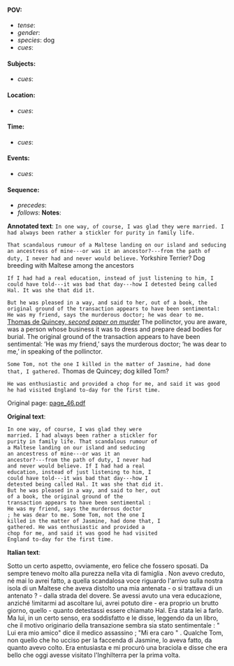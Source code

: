 #### POV: 
  - *tense*:
  - *gender*:
  - *species*: dog
  - *cues*:
#### Subjects:
  - *cues*:
#### Location:
  - *cues*:
#### Time:
  - *cues*:
#### Events:
  - *cues*:
#### Sequence:
  - *precedes*: 
  - *follows*:
**Notes**:


**Annotated text**:
`In one way, of course, I was glad they were married. I had always been rather a stickler for purity in family life.`

`That scandalous rumour of a Maltese landing on our island and seducing an ancestress of mine---or was it an ancestor?---from the path of duty, I never had and never would believe.` Yorkshire Terrier? Dog breeding with Maltese among the ancestors

`If I had had a real education, instead of just listening to him, I could have told---it was bad that day---how I detested being called Hal. It was she that did it. `

`But he was pleased in a way, and said to her, out of a book, the original ground of the transaction appears to have been sentimental: He was my friend, says the murderous doctor; he was dear to me.` [Thomas de Quincey, _second paper on murder_](https://www.authorama.com/miscellaneous-essays-2.html)
The pollinctor, you are aware, was a person whose business it was to dress and prepare dead bodies for burial. The original ground of the transaction appears to have been sentimental: ’He was my friend,’ says the murderous doctor; ’he was dear to me,’ in speaking of the pollinctor. 

`Some Tom, not the one I killed in the matter of Jasmine, had done that, I gathered.` Thomas de Quincey; dog killed Tom?

`He was enthusiastic and provided a chop for me, and said it was good he had visited England to-day for the first time.`

Original page:
[page_46.pdf](https://github.com/vigji/cainjb/blob/main/source_material/pages/page_46.pdf)

**Original text**:
```
In one way, of course, I was glad they were 
married. I had always been rather a stickler for 
purity in family life. That scandalous rumour of 
a Maltese landing on our island and seducing 
an ancestress of mine---or was it an 
ancestor?---from the path of duty, I never had 
and never would believe. If I had had a real 
education, instead of just listening to him, I 
could have told---it was bad that day---how I 
detested being called Hal. It was she that did it. 
But he was pleased in a way, and said to her, out 
of a book, the original ground of the 
transaction appears to have been sentimental : 
He was my friend, says the murderous doctor 
; he was dear to me. Some Tom, not the one I 
killed in the matter of Jasmine, had done that, I 
gathered. He was enthusiastic and provided a 
chop for me, and said it was good he had visited 
England to-day for the first time. 
```

**Italian text**:

Sotto un certo aspetto, ovviamente, ero felice che fossero sposati. Da sempre tenevo molto alla purezza nella vita di famiglia . Non avevo creduto, né mai lo avrei fatto, a quella scandalosa voce riguardo l'arrivo sulla nostra isola di un Maltese che aveva distolto una mia antenata - o si trattava di un antenato ? - dalla strada del dovere. Se avessi avuto una vera educazione, anziché !imitarmi ad ascoltare lui, avrei potuto dire - era proprio un brutto giorno, quello - quanto detestassi essere chiamato Hal. Era stata lei a farlo. Ma lui, in un certo senso, era soddisfatto e le disse, leggendo da un libro, che il motivo originario della transazione sembra sia stato sentimentale : " Lui era mio amico" dice il medico assassino ; "Mi era caro " . Qualche Tom, non quello che ho ucciso per la faccenda di Jasmine, lo aveva fatto, da quanto avevo colto. Era entusiasta e mi procurò una braciola e disse che era bello che oggi avesse visitato l'Inghilterra per la prima volta.

